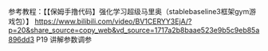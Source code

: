 参考教程：【【保姆手撸代码】强化学习超级马里奥（stablebaseline3框架gym游戏包）】 https://www.bilibili.com/video/BV1CERYY3EjA/?p=20&share_source=copy_web&vd_source=1717a2b8baae523e9b5c9eb85a896dd3
P19 讲解参数调参